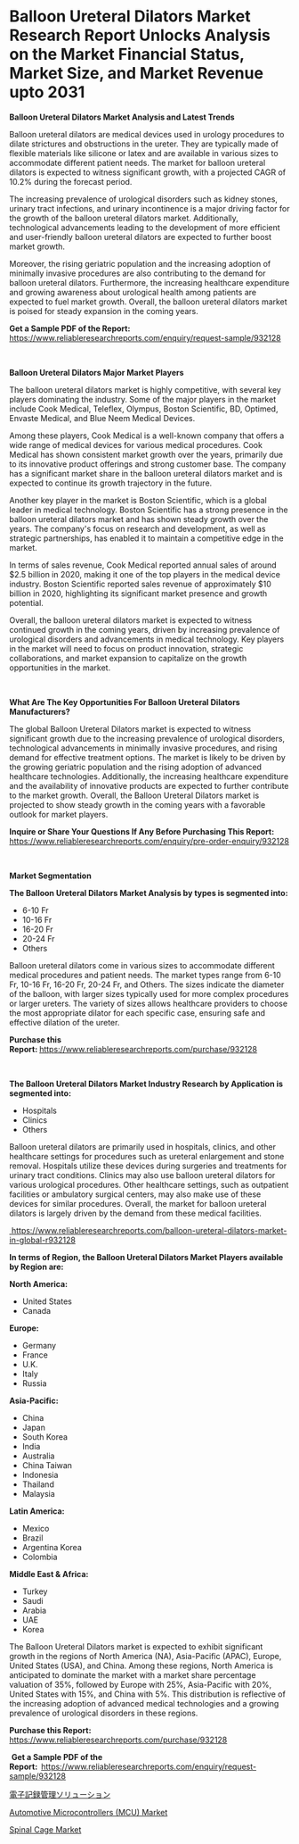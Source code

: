 <p><h1>Balloon Ureteral Dilators Market Research Report Unlocks Analysis on the Market Financial Status, Market Size, and Market Revenue upto 2031</h1></p><p><strong>Balloon Ureteral Dilators Market Analysis and Latest Trends</strong></p>
<p><p>Balloon ureteral dilators are medical devices used in urology procedures to dilate strictures and obstructions in the ureter. They are typically made of flexible materials like silicone or latex and are available in various sizes to accommodate different patient needs. The market for balloon ureteral dilators is expected to witness significant growth, with a projected CAGR of 10.2% during the forecast period.</p><p>The increasing prevalence of urological disorders such as kidney stones, urinary tract infections, and urinary incontinence is a major driving factor for the growth of the balloon ureteral dilators market. Additionally, technological advancements leading to the development of more efficient and user-friendly balloon ureteral dilators are expected to further boost market growth. </p><p>Moreover, the rising geriatric population and the increasing adoption of minimally invasive procedures are also contributing to the demand for balloon ureteral dilators. Furthermore, the increasing healthcare expenditure and growing awareness about urological health among patients are expected to fuel market growth. Overall, the balloon ureteral dilators market is poised for steady expansion in the coming years.</p></p>
<p><strong>Get a Sample PDF of the Report:&nbsp;</strong> <a href="https://www.reliableresearchreports.com/enquiry/request-sample/932128">https://www.reliableresearchreports.com/enquiry/request-sample/932128</a></p>
<p>&nbsp;</p>
<p><strong>Balloon Ureteral Dilators Major Market Players</strong></p>
<p><p>The balloon ureteral dilators market is highly competitive, with several key players dominating the industry. Some of the major players in the market include Cook Medical, Teleflex, Olympus, Boston Scientific, BD, Optimed, Envaste Medical, and Blue Neem Medical Devices.</p><p>Among these players, Cook Medical is a well-known company that offers a wide range of medical devices for various medical procedures. Cook Medical has shown consistent market growth over the years, primarily due to its innovative product offerings and strong customer base. The company has a significant market share in the balloon ureteral dilators market and is expected to continue its growth trajectory in the future.</p><p>Another key player in the market is Boston Scientific, which is a global leader in medical technology. Boston Scientific has a strong presence in the balloon ureteral dilators market and has shown steady growth over the years. The company's focus on research and development, as well as strategic partnerships, has enabled it to maintain a competitive edge in the market.</p><p>In terms of sales revenue, Cook Medical reported annual sales of around $2.5 billion in 2020, making it one of the top players in the medical device industry. Boston Scientific reported sales revenue of approximately $10 billion in 2020, highlighting its significant market presence and growth potential.</p><p>Overall, the balloon ureteral dilators market is expected to witness continued growth in the coming years, driven by increasing prevalence of urological disorders and advancements in medical technology. Key players in the market will need to focus on product innovation, strategic collaborations, and market expansion to capitalize on the growth opportunities in the market.</p></p>
<p>&nbsp;</p>
<p><strong>What Are The Key Opportunities For Balloon Ureteral Dilators Manufacturers?</strong></p>
<p><p>The global Balloon Ureteral Dilators market is expected to witness significant growth due to the increasing prevalence of urological disorders, technological advancements in minimally invasive procedures, and rising demand for effective treatment options. The market is likely to be driven by the growing geriatric population and the rising adoption of advanced healthcare technologies. Additionally, the increasing healthcare expenditure and the availability of innovative products are expected to further contribute to the market growth. Overall, the Balloon Ureteral Dilators market is projected to show steady growth in the coming years with a favorable outlook for market players.</p></p>
<p><strong>Inquire or Share Your Questions If Any Before Purchasing This Report:</strong> <a href="https://www.reliableresearchreports.com/enquiry/pre-order-enquiry/932128">https://www.reliableresearchreports.com/enquiry/pre-order-enquiry/932128</a></p>
<p>&nbsp;</p>
<p><strong>Market Segmentation</strong></p>
<p><strong>The Balloon Ureteral Dilators Market Analysis by types is segmented into:</strong></p>
<p><ul><li>6-10 Fr</li><li>10-16 Fr</li><li>16-20 Fr</li><li>20-24 Fr</li><li>Others</li></ul></p>
<p><p>Balloon ureteral dilators come in various sizes to accommodate different medical procedures and patient needs. The market types range from 6-10 Fr, 10-16 Fr, 16-20 Fr, 20-24 Fr, and Others. The sizes indicate the diameter of the balloon, with larger sizes typically used for more complex procedures or larger ureters. The variety of sizes allows healthcare providers to choose the most appropriate dilator for each specific case, ensuring safe and effective dilation of the ureter.</p></p>
<p><strong>Purchase this Report:&nbsp;</strong><a href="https://www.reliableresearchreports.com/purchase/932128">https://www.reliableresearchreports.com/purchase/932128</a></p>
<p>&nbsp;</p>
<p><strong>The Balloon Ureteral Dilators Market Industry Research by Application is segmented into:</strong></p>
<p><ul><li>Hospitals</li><li>Clinics</li><li>Others</li></ul></p>
<p><p>Balloon ureteral dilators are primarily used in hospitals, clinics, and other healthcare settings for procedures such as ureteral enlargement and stone removal. Hospitals utilize these devices during surgeries and treatments for urinary tract conditions. Clinics may also use balloon ureteral dilators for various urological procedures. Other healthcare settings, such as outpatient facilities or ambulatory surgical centers, may also make use of these devices for similar procedures. Overall, the market for balloon ureteral dilators is largely driven by the demand from these medical facilities.</p></p>
<p><a href="https://www.reliableresearchreports.com/balloon-ureteral-dilators-market-in-global-r932128">&nbsp;https://www.reliableresearchreports.com/balloon-ureteral-dilators-market-in-global-r932128</a></p>
<p><strong>In terms of Region, the Balloon Ureteral Dilators Market Players available by Region are:</strong></p>
<p>
    <p> <strong> North America: </strong>
        <ul>
            <li>United States</li>
            <li>Canada</li>
        </ul>
        </p> 
    <p> <strong> Europe: </strong>
        <ul>
            <li>Germany</li>
            <li>France</li>
            <li>U.K.</li>
            <li>Italy</li>
            <li>Russia</li>
        </ul>
        </p> 
    <p> <strong> Asia-Pacific: </strong>
        <ul>
            <li>China</li>
            <li>Japan</li>
            <li>South Korea</li>
            <li>India</li>
            <li>Australia</li>
            <li>China Taiwan</li>
            <li>Indonesia</li>
            <li>Thailand</li>
            <li>Malaysia</li>
        </ul>
        </p> 
    <p> <strong> Latin America: </strong>
        <ul>
            <li>Mexico</li>
            <li>Brazil</li>
            <li>Argentina Korea</li>
            <li>Colombia</li>
        </ul>
        </p> 
    <p> <strong> Middle East & Africa: </strong>
        <ul>
            <li>Turkey</li>
            <li>Saudi</li>
            <li>Arabia</li>
            <li>UAE</li>
            <li>Korea</li>
        </ul>
    </p>
    </p>
<p><p>The Balloon Ureteral Dilators market is expected to exhibit significant growth in the regions of North America (NA), Asia-Pacific (APAC), Europe, United States (USA), and China. Among these regions, North America is anticipated to dominate the market with a market share percentage valuation of 35%, followed by Europe with 25%, Asia-Pacific with 20%, United States with 15%, and China with 5%. This distribution is reflective of the increasing adoption of advanced medical technologies and a growing prevalence of urological disorders in these regions.</p></p>
<p><strong>Purchase this Report: </strong><a href="https://www.reliableresearchreports.com/purchase/932128">https://www.reliableresearchreports.com/purchase/932128</a></p>
<p>&nbsp;<strong>Get a Sample PDF of the Report:&nbsp;&nbsp;</strong><a href="https://www.reliableresearchreports.com/enquiry/request-sample/932128">https://www.reliableresearchreports.com/enquiry/request-sample/932128</a></p>
<p><strong></strong></p>
<p><p><a href="https://github.com/FredaJerde/Market-Research-Report-List-1/blob/main/952185883306.md">電子記録管理ソリューション</a></p><p><a href="https://www.linkedin.com/pulse/automotive-microcontrollers-mcu-market-research-report-fthlc?trackingId=%2FclPjpVBNM9ifdRrrPN8XA%3D%3D">Automotive Microcontrollers (MCU) Market</a></p><p><a href="https://www.linkedin.com/pulse/spinal-cage-market-size-examines-its-scope-primary-orgbc?trackingId=gNalzp8lLxqEq6XXb15MQw%3D%3D">Spinal Cage Market</a></p></p>